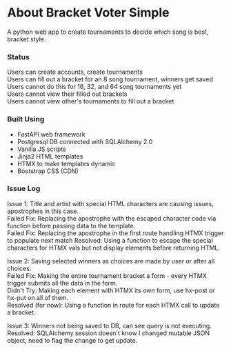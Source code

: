 # About Bracket Voter Simple
A python web app to create tournaments to decide which song is best, bracket style.

### Status
Users can create accounts, create tournaments  
Users can fill out a bracket for an 8 song tournament, winners get saved  
Users cannot do this for 16, 32, and 64 song tournaments yet  
Users cannot view their filled out brackets  
Users cannot view other's tournaments to fill out a bracket  


### Built Using
- FastAPI web framework
- Postgresql DB connected with SQLAlchemy 2.0
- Vanilla JS scripts
- Jinja2 HTML templates
- HTMX to make templates dynamic
- Bootstrap CSS (CDN)

### Issue Log
Issue 1:  Title and artist with special HTML characters are causing issues, apostrophes in this case.   
Failed Fix: Replacing the apostrophe with the escaped character code via function before passing data to the template.  
Failed Fix: Replacing the apostrophe in the first route handling HTMX trigger to populate next match
Resolved: Using a function to escape the special characters for HTMX vals but not display elements before returning HTML.

Issue 2:  Saving selected winners as choices are made by user or after all choices.  
Failed Fix: Making the entire tournament bracket a form - every HTMX trigger submits all the data in the form.  
Didn't Try: Making each element with HTMX its own form, use hx-post or hx-put on all of them.  
Resolved (for now):  Using a function in route for each HTMX call to update a bracket.  

Issue 3: Winners not being saved to DB, can see query is not executing.  
Resolved:  SQLAlchemy session doesn't know I changed mutable JSON object, need to flag the change to get update.  
